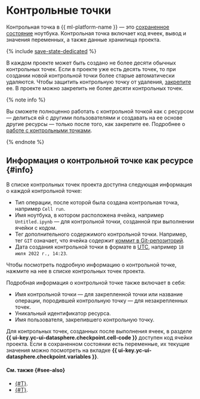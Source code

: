 # Контрольные точки

Контрольная точка в {{ ml-platform-name }} — это [сохраненное состояние](save-state.md) ноутбука. Контрольная точка включает код ячеек, вывод и значения переменных, а также данные хранилища проекта.

{% include [save-state-dedicated](../../_includes/datasphere/save-state-dedicated.md) %}

В каждом проекте может быть создано не более десяти обычных контрольных точек. Если в проекте уже есть десять точек, то при создании новой контрольной точки более старые автоматически удаляются. Чтобы защитить контрольную точку от удаления, [закрепите](../operations/projects/checkpoints.md#pin) ее. В проекте можно закрепить не более десяти контрольных точек.

{% note info %}

Вы сможете полноценно работать с контрольной точкой как с ресурсом — делиться ей с другими пользователями и создавать на ее основе другие ресурсы — только после того, как закрепите ее. Подробнее о [работе с контрольными точками](../operations/projects/checkpoints.md).

{% endnote %}

## Информация о контрольной точке как ресурсе {#info}

В списке контрольных точек проекта доступна следующая информация о каждой контрольной точке:
* Тип операции, после которой была создана контрольная точка, например `Cell run`.
* Имя ноутбука, в котором расположена ячейка, например `Untitled.ipynb` — для контрольной точки, созданной при выполнении ячейки с кодом.
* Тег дополнительного содержимого контрольной точки. Например, тег `GIT` означает, что ячейка содержит [коммит в Git-репозиторий](../operations/projects/work-with-git.md).
* Дата создания контрольной точки в формате в [UTC](https://ru.wikipedia.org/wiki/Всемирное_координированное_время), например `18 июля 2022 г., 14:23`.

Чтобы посмотреть подробную информацию о контрольной точке, нажмите на нее в списке контрольных точек проекта.

Подробная информация о контрольной точке также включает в себя:
* Имя контрольной точки — для закрепленной точки или название операции, породившей контрольную точку — для незакрепленных точек.
* Уникальный идентификатор ресурса.
* Имя пользователя, закрепившего контрольную точку.

Для контрольных точек, созданных после выполнения ячеек, в разделе **{{ ui-key.yc-ui-datasphere.checkpoint.cell-code }}** доступен код ячейки проекта. Если в сохраненном состоянии есть переменные, их текущие значения можно посмотреть на вкладке **{{ ui-key.yc-ui-datasphere.checkpoint.variables }}**.

#### См. также {#see-also}

* [{#T}](save-state.md).
* [{#T}](../operations/projects/checkpoints.md).